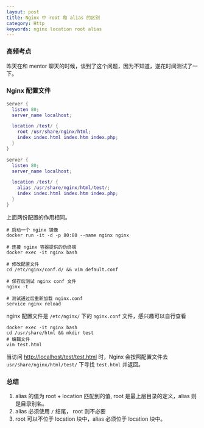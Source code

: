 ```yaml
---
layout: post
title: Nginx 中 root 和 alias 的区别
category: Http
keywords: nginx location root alias
---
```


### 高频考点

昨天在和 mentor 聊天的时候，谈到了这个问题，因为不知道，遂花时间测试了一下。
### Nginx 配置文件

```lua
server {
  listen 80;
  server_name localhost;

  location /test/ {
    root /usr/share/nginx/html;
    index index.html index.htm index.php;
  }
}
```

```lua
server {
  listen 80;
  server_name localhost;

  location /test/ {
    alias /usr/share/nginx/html/test/;
    index index.html index.htm index.php;
  }
}
```

上面两份配置的作用相同。

```shell
# 启动一个 nginx 镜像
docker run -it -d -p 80:80 --name nginx nginx

# 连接 nginx 容器提供的伪终端
docker exec -it nginx bash

# 修改配置文件
cd /etc/nginx/conf.d/ && vim default.conf

# 保存后测试 nginx conf 文件
nginx -t

# 测试通过后重新加载 nginx.conf
service nginx reload
```
nginx 配置文件是 `/etc/nginx/` 下的 `nginx.conf` 文件，感兴趣可以自行查看

```shell
docker exec -it nginx bash
cd /usr/share/html && mkdir test
# 编辑文件
vim test.html
```

当访问 [http://localhost/test/test.html](http://locahost/test/test.html) 时，Nginx 会按照配置文件去 `usr/share/nginx/html/test/` 下寻找 `test.html` 并返回。

### 总结

1. alias 的值为 root + location 匹配到的值, root 是最上层目录的定义，alias 则是目录别名。
2. alias 必须使用 `/` 结尾， root 则不必要
3. root 可以不位于 location 块中，alias 必须位于 location 块中。
